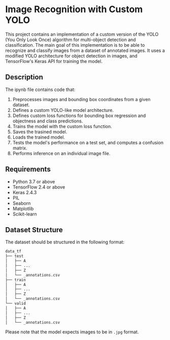 # Image Recognition with Custom YOLO

This project contains an implementation of a custom version of the YOLO (You Only Look Once) algorithm for multi-object detection and classification. The main goal of this implementation is to be able to recognize and classify images from a dataset of annotated images. It uses a modified YOLO architecture for object detection in images, and TensorFlow's Keras API for training the model.

## Description

The ipynb file contains code that:
1. Preprocesses images and bounding box coordinates from a given dataset.
2. Defines a custom YOLO-like model architecture.
3. Defines custom loss functions for bounding box regression and objectness and class predictions.
4. Trains the model with the custom loss function.
5. Saves the trasined model.
6. Loads the trained model.
7. Tests the model's performance on a test set, and computes a confusion matrix.
8. Performs inference on an individual image file.

## Requirements

* Python 3.7 or above
* TensorFlow 2.4 or above
* Keras 2.4.3
* PIL
* Seaborn
* Matplotlib
* Scikit-learn

## Dataset Structure

The dataset should be structured in the following format:
```bash
data_tf
├── test
│   ├── A
│   ├── ...
│   ├── Z
│   └── _annotations.csv
├── train
│   ├── A
│   ├── ...
│   ├── Z
│   └── _annotations.csv
└── valid
│   ├── A
│   ├── ...
│   ├── Z
│   └── _annotations.csv
```

Please note that the model expects images to be in `.jpg` format.

